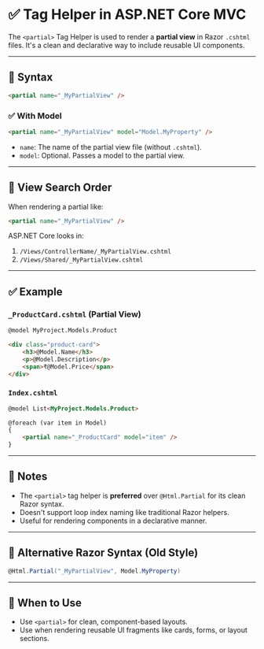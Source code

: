 # ✅ <partial> Tag Helper in ASP.NET Core MVC

The `<partial>` Tag Helper is used to render a **partial view** in Razor `.cshtml` files. It's a clean and declarative way to include reusable UI components.

---

## 📌 Syntax

```html
<partial name="_MyPartialView" />
```

### ✅ With Model

```html
<partial name="_MyPartialView" model="Model.MyProperty" />
```

- `name`: The name of the partial view file (without `.cshtml`).
- `model`: Optional. Passes a model to the partial view.

---

## 📁 View Search Order

When rendering a partial like:

```html
<partial name="_MyPartialView" />
```

ASP.NET Core looks in:

1. `/Views/ControllerName/_MyPartialView.cshtml`
2. `/Views/Shared/_MyPartialView.cshtml`

---

## ✅ Example

### `_ProductCard.cshtml` (Partial View)

```html
@model MyProject.Models.Product

<div class="product-card">
    <h3>@Model.Name</h3>
    <p>@Model.Description</p>
    <span>₹@Model.Price</span>
</div>
```

### `Index.cshtml`

```html
@model List<MyProject.Models.Product>

@foreach (var item in Model)
{
    <partial name="_ProductCard" model="item" />
}
```

---

## 📝 Notes

- The `<partial>` tag helper is **preferred** over `@Html.Partial` for its clean Razor syntax.
- Doesn't support loop index naming like traditional Razor helpers.
- Useful for rendering components in a declarative manner.

---

## 🔁 Alternative Razor Syntax (Old Style)

```csharp
@Html.Partial("_MyPartialView", Model.MyProperty)
```

---

## 🧩 When to Use

- Use `<partial>` for clean, component-based layouts.
- Use when rendering reusable UI fragments like cards, forms, or layout sections.
